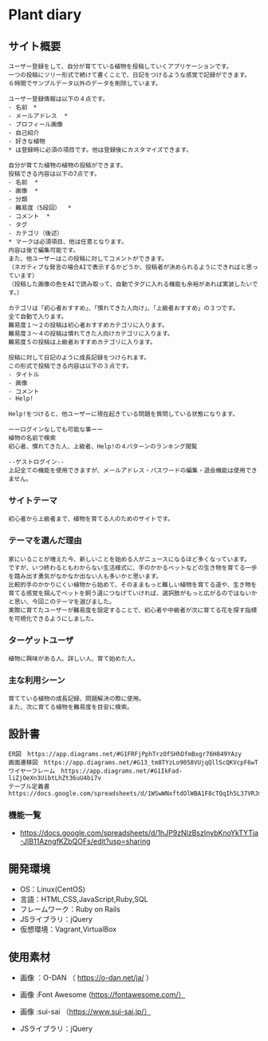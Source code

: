 
# Plant diary

## サイト概要
	ユーザー登録をして、自分が育てている植物を投稿していくアプリケーションです。
	一つの投稿にツリー形式で続けて書くことで、日記をつけるような感覚で記録ができます。
	６時間でサンプルデータ以外のデータを削除しています。

	ユーザー登録情報は以下の４点です。
	- 名前　*
	- メールアドレス  *
	- プロフィール画像
	- 自己紹介
	- 好きな植物
	* は登録時に必須の項目です。他は登録後にカスタマイズできます。

	自分が育てた植物の植物の投稿ができます。
	投稿できる内容は以下の7点です。
	- 名前  *
	- 画像  *
	- 分類
	- 難易度（5段回）  *
	- コメント  *
	- タグ
	- カテゴリ（後述）
	* マークは必須項目、他は任意となります。
	内容は後で編集可能です。
	また、他ユーザーはこの投稿に対してコメントができます。
	（ネガティブな発言の場合AIで表示するかどうか、投稿者が決められるようにできればと思っています）
	（投稿した画像の色をAIで読み取って、自動でタグに入れる機能も余裕があれば実装したいです。）

	カテゴリは「初心者おすすめ」、「慣れてきた人向け」、「上級者おすすめ」の３つです。
	全て自動で入ります。
	難易度１〜２の投稿は初心者おすすめカテゴリに入ります。
	難易度３〜４の投稿は慣れてきた人向けカテゴリに入ります。
	難易度５の投稿は上級者おすすめカテゴリに入ります。

	投稿に対して日記のように成長記録をつけられます。
	この形式で投稿できる内容は以下の３点です。
	- タイトル
	- 画像
	- コメント
	- Help!

	Help!をつけると、他ユーザーに現在起きている問題を質問している状態になります。

	ーーログインなしでも可能な事ーー
	植物の名前で検索
	初心者、慣れてきた人、上級者、Help!の４パターンのランキング閲覧
	
	--ゲストログイン--
	上記全ての機能を使用できますが、メールアドレス・パスワードの編集・退会機能は使用できません。
	
### サイトテーマ
	初心者から上級者まで、植物を育てる人のためのサイトです。

### テーマを選んだ理由
	家にいることが増えた今、新しいことを始める人がニュースになるほど多くなっています。
	ですが、いつ終わるともわからない生活様式に、手のかかるペットなどの生き物を育てる一歩を踏み出す勇気がなかなか出ない人も多いかと思います。
	比較的手のかかりにくい植物から始めて、そのままもっと難しい植物を育てる道や、生き物を育てる感覚を掴んでペットを飼う道につなげていければ、選択肢がもっと広がるのではないかと思い、今回このテーマを選びました。
	実際に育てたユーザーが難易度を設定することで、初心者や中級者が次に育てる花を探す指標を可視化できるようにしました。

### ターゲットユーザ
	植物に興味がある人、詳しい人、育て始めた人。

### 主な利用シーン
	育てている植物の成長記録、問題解決の際に使用。
	また、次に育てる植物を難易度を目安に検索。

## 設計書
	ER図　https://app.diagrams.net/#G1FRFjPphTrzOfSHhDfmBxgr76H849YAzy
	画面遷移図　https://app.diagrams.net/#G13_tm8TYzLo9058VUjqQllScQKVcpF6wT
	ワイヤーフレーム　https://app.diagrams.net/#G1IkFad-liZjOeXn3UibtLhZt36uU4bi7v
	テーブル定義書　https://docs.google.com/spreadsheets/d/1WSwWNxftdOlWBA1F8cTQqIh5L37VRJmnz6WMQMz_0B8/edit#gid=1324493126

### 機能一覧
- https://docs.google.com/spreadsheets/d/1hJP9zNlzBszInybKnoYkTYTja-JIB11AzngfKZbQOFs/edit?usp=sharing

## 開発環境
- OS：Linux(CentOS)
- 言語：HTML,CSS,JavaScript,Ruby,SQL
- フレームワーク：Ruby on Rails
- JSライブラリ：jQuery
- 仮想環境：Vagrant,VirtualBox

## 使用素材
- 画像  ：O-DAN （ https://o-dan.net/ja/ ）
- 画像  :Font Awesome (https://fontawesome.com/）
- 画像  :sui-sai （https://www.sui-sai.jp/）

- JSライブラリ：jQuery
